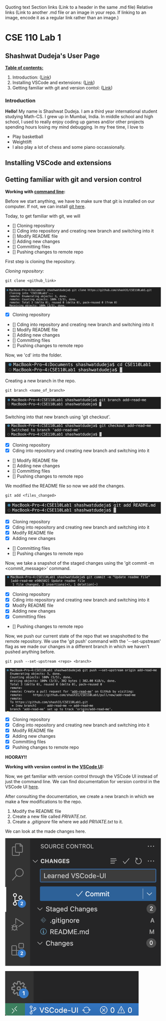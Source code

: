 Quoting text
Section links (Link to a header in the same .md file)
Relative links (Link to another .md file or an image in your repo. If linking to an image, encode it as a regular link rather than an image.)

# CSE 110 Lab 1

## Shashwat Dudeja's User Page

**<ins>Table of contents:</ins>**
1. Introduction: ([Link](#Introduction))
2. Installing VSCode and extensions: ([Link](#Installing_VSCode_and_extensions))
3. Getting familiar with git and version contol: ([Link](#Getting_familiar_with_git_and_version_control))

### Introduction
**Hello!** My name is Shashwat Dudeja. I am a third year international student studying Math-CS.
I grew up in Mumbai, India. In middle school and high school, I used to really enjoy coding up games and/or other projects spending hours losing my mind debugging.
In my free time, I love to 
- Play basketball 
- Weightlift
- I also play a lot of chess and some piano occassionally.

## Installing VSCode and extensions



## Getting familiar with git and version control

**Working with <ins>command line</ins>:**

Before we start anything, we have to make sure that git is installed on our computer. If not, we can install [git here](https://git-scm.com/downloads).

Today, to get familiar with git, we will 

- [] Cloning repository
- [] Cding into repository and creating new branch and switching into it
- [] Modify README file
- [] Adding new changes
- [] Committing files
- [] Pushing changes to remote repo


First step is cloning the repository.

_Cloning repository:_

```
git clone <github_link>
```

![git clone command](/screenshots/git_clone.png)

- [x] Cloning repository
- [] Cding into repository and creating new branch and switching into it
- [] Modify README file
- [] Adding new changes
- [] Committing files
- [] Pushing changes to remote repo

Now, we 'cd' into the folder.

![cd command](/screenshots/cd_img.png)


Creating a new branch in the repo.

```
git branch <name_of_branch>
```

![git branch cmd](/screenshots/creating_branchimg.png)

Switching into that new branch using 'git checkout'. 

![git checkout cmd](/screenshots/switching_branchimg.png)

- [x] Cloning repository
- [x] Cding into repository and creating new branch and switching into it
- [] Modify README file
- [] Adding new changes
- [] Committing files
- [] Pushing changes to remote repo

We modified the README file so now we add the changes.

```
git add <files_changed>
```

![git add cmd](/screenshots/git_addimg.png)

- [x] Cloning repository
- [x] Cding into repository and creating new branch and switching into it
- [x] Modify README file
- [x] Adding new changes
- [] Committing files
- [] Pushing changes to remote repo

Now, we take a snapshot of the staged changes using the 'git commit -m <commit_message>' command.

![git commit cmd](/screenshots/git_commitimg.png)

- [x] Cloning repository
- [x] Cding into repository and creating new branch and switching into it
- [x] Modify README file
- [x] Adding new changes
- [x] Committing files
- [] Pushing changes to remote repo

Now, we push our current state of the repo that we snapshotted to the remote repository.
We use the 'git push' command with the '--set-upstream' flag as we made our changes in a different branch in which we haven't pushed anything before.

```
git push --set-upstream <repo> <branch>
```

![git push cmd](/screenshots/git_pushimg.png)

- [x] Cloning repository
- [x] Cding into repository and creating new branch and switching into it
- [x] Modify README file
- [x] Adding new changes
- [x] Committing files
- [x] Pushing changes to remote repo

**HOORAY!!**

**Working with version control in the <ins>VSCode UI</ins>:**

Now, we get familiar with version control through the VSCode UI instead of just the command line.
We can find documentation for version control in the VSCode UI [here](https://code.visualstudio.com/docs/sourcecontrol/overview#_git-support).


After consulting the documentation, we create a new branch in which we make a few modifications to the repo.
1. Modify the README file
2. Create a new file called _PRIVATE.txt_.
3. Create a _.gitignore_ file where we add _PRIVATE.txt_ to it.

We can look at the made changes here.

![staged commit](/screenshots/staged_commit_and_msg.png)

![current branch](/screenshots/current_branch.png)











